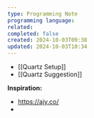 ```yaml
---
type: Programming Note
programming language: 
related: 
completed: false
created: 2024-10-03T09:38
updated: 2024-10-03T10:34
---
```

- [[Quartz Setup]]
- [[Quartz Suggestion]]


**Inspiration:**
- https://ajy.co/
- 




